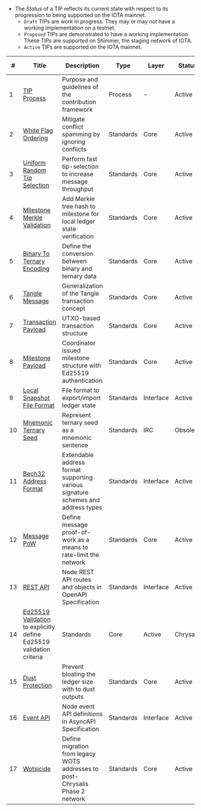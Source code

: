 - The _Status_ of a TIP reflects its current state with respect to its progression to being supported on the IOTA mainnet.
    - `Draft` TIPs are work in progress. They may or may not have a working implementation on a testnet.
    - `Proposed` TIPs are demonstrated to have a working implementation. These TIPs are supported on Shimmer, the staging network of IOTA.
    - `Active` TIPs are supported on the IOTA mainnet.


| #  | Title                                                                                                           | Description                                                                      | Type      | Layer     | Status    | Initial Target |
|----|-----------------------------------------------------------------------------------------------------------------|----------------------------------------------------------------------------------|-----------|-----------|-----------|----------------|
| 1  | [TIP Process](https://wiki.iota.org/tips/tips/TIP-0001)                                                         | Purpose and guidelines of the contribution framework                             | Process   | -         | Active    | -              |
| 2  | [White Flag Ordering](https://wiki.iota.org/tips/tips/TIP-0002)                                                 | Mitigate conflict spamming by ignoring conflicts                                 | Standards | Core      | Active    | Chrysalis      |
| 3  | [Uniform Random Tip Selection](https://wiki.iota.org/tips/tips/TIP-0003)                                        | Perform fast tip-selection to increase message throughput                        | Standards | Core      | Active    | Chrysalis      |
| 4  | [Milestone Merkle Validation](https://wiki.iota.org/tips/tips/TIP-0004)                                         | Add Merkle tree hash to milestone for local ledger state verification            | Standards | Core      | Active    | Chrysalis      |
| 5  | [Binary To Ternary Encoding](https://wiki.iota.org/tips/tips/TIP-0005)                                          | Define the conversion between binary and ternary data                            | Standards | Core      | Active    | Chrysalis      |
| 6  | [Tangle Message](https://wiki.iota.org/tips/tips/TIP-0006)                                                      | Generalization of the Tangle transaction concept                                 | Standards | Core      | Active    | Chrysalis      |
| 7  | [Transaction Payload](https://wiki.iota.org/tips/tips/TIP-0007)                                                 | UTXO-based transaction structure                                                 | Standards | Core      | Active    | Chrysalis      |
| 8  | [Milestone Payload](https://wiki.iota.org/tips/tips/TIP-0008)                                                   | Coordinator issued milestone structure with Ed25519 authentication               | Standards | Core      | Active    | Chrysalis      |
| 9  | [Local Snapshot File Format](https://wiki.iota.org/tips/tips/TIP-0009)                                          | File format to export/import ledger state                                        | Standards | Interface | Active    | Chrysalis      |
| 10 | [Mnemonic Ternary Seed](https://wiki.iota.org/tips/tips/TIP-0010)                                               | Represent ternary seed as a mnemonic sentence                                    | Standards | IRC       | Obsolete  | Legacy IOTA    |
| 11 | [Bech32 Address Format](https://wiki.iota.org/tips/tips/TIP-0011)                                               | Extendable address format supporting various signature schemes and address types | Standards | Interface | Active    | Chrysalis      |
| 12 | [Message PoW](https://wiki.iota.org/tips/tips/TIP-0012)                                                         | Define message proof-of-work as a means to rate-limit the network                | Standards | Core      | Active    | Chrysalis      |
| 13 | [REST API](https://wiki.iota.org/tips/tips/TIP-0013)                                                            | Node REST API routes and objects in OpenAPI Specification                        | Standards | Interface | Active    | Chrysalis      |
| 14 | [Ed25519 Validation](https://wiki.iota.org/tips/tips/TIP-0014) to explicitly define Ed25519 validation criteria | Standards                                                                        | Core      | Active    | Chrysalis |
| 15 | [Dust Protection](https://wiki.iota.org/tips/tips/TIP-0015)                                                     | Prevent bloating the ledger size with to dust outputs                            | Standards | Core      | Active    | Chrysalis      |
| 16 | [Event API](https://wiki.iota.org/tips/tips/TIP-0016)                                                           | Node event API definitions in AsyncAPI Specification                             | Standards | Interface | Active    | Chrysalis      |
| 17 | [Wotsicide](https://wiki.iota.org/tips/tips/TIP-0017)                                                           | Define migration from legacy WOTS addresses to post-Chrysalis Phase 2 network    | Standards | Core      | Active    | Chrysalis      |